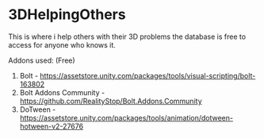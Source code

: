 # 3DHelpingOthers
This is where i help others with their 3D problems the database is free to access for anyone who knows it.

Addons used: (Free)
1. Bolt - https://assetstore.unity.com/packages/tools/visual-scripting/bolt-163802
2. Bolt Addons Community - https://github.com/RealityStop/Bolt.Addons.Community
3. DoTween - https://assetstore.unity.com/packages/tools/animation/dotween-hotween-v2-27676

